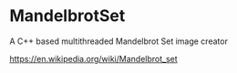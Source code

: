 # MandelbrotSet

A C++ based multithreaded Mandelbrot Set image creator  
  
https://en.wikipedia.org/wiki/Mandelbrot_set

